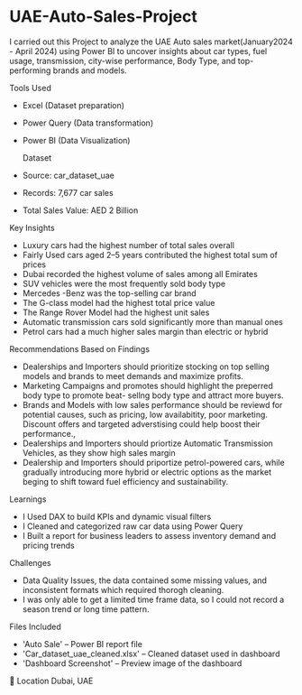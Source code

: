 # UAE-Auto-Sales-Project
I carried out this Project to analyze the UAE Auto sales market(January2024 - April 2024) using Power BI to uncover insights about car types, fuel usage, transmission, city-wise performance, Body Type, and top-performing brands and models.

 Tools Used
- Excel (Dataset preparation)
- Power Query (Data transformation)
- Power BI (Data Visualization)

  Dataset
- Source: car_dataset_uae
- Records: 7,677 car sales
- Total Sales Value: AED 2 Billion

 Key Insights
- Luxury cars had the highest number of total sales overall  
- Fairly Used cars aged 2–5 years contributed the highest total sum of prices
- Dubai recorded the highest volume of sales among all Emirates  
- SUV vehicles were the most frequently sold body type
- Mercedes -Benz was the top-selling car brand  
- The G-class model had the highest total price value
- The Range Rover Model  had the highest unit sales
- Automatic transmission cars sold significantly more than manual ones
- Petrol cars had a much higher sales margin than electric or hybrid
  

Recommendations Based on Findings
- Dealerships and Importers should prioritize stocking on top selling models and brands to meet demands and maximize profits.
- Marketing Campaigns and promotes should highlight the preperred body type to promote beat- sellng body type and attract more buyers.
- Brands and Models with low sales performance should be reviewd for potential causes, such as pricing, low availabitity, poor marketing. Discount offers and targeted adverstising could help boost their performance.,
- Dealerships and Importers should priortize Automatic Transmission Vehicles, as they show high sales margin
- Dealership and Importers should priportize petrol-powered cars, while gradually introducing more hybrid or electric options as the market beging to shift toward fuel efficiency and sustainability.


 Learnings
-  I Used DAX to build KPIs and dynamic visual filters  
-  I Cleaned and categorized raw car data using Power Query  
-  I Built a report for business leaders to assess inventory demand and pricing trends

 Challenges
- Data Quality Issues, the data contained some missing values, and inconsistent formats which required thorogh cleaning.
- I was only able to get a limited time frame data, so I could not record a season trend or long time pattern.
  

 Files Included
- 'Auto Sale' – Power BI report file  
- 'Car_dataset_uae_cleaned.xlsx' – Cleaned dataset used in dashboard  
- 'Dashboard Screenshot' – Preview image of the dashboard  

📍 Location
Dubai, UAE

